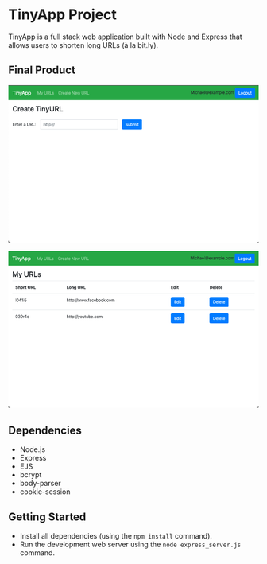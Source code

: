 # TinyApp Project

TinyApp is a full stack web application built with Node and Express that allows users to shorten long URLs (à la bit.ly).

## Final Product

!["Users can create short URLS"](https://github.com/mdever93/tinyapp/blob/master/docs/urls-new.png?raw=true)

!["Users can see a list of the short URLs they have created"](https://github.com/mdever93/tinyapp/blob/master/docs/urls.png?raw=true)

## Dependencies

- Node.js
- Express
- EJS
- bcrypt
- body-parser
- cookie-session

## Getting Started

- Install all dependencies (using the `npm install` command).
- Run the development web server using the `node express_server.js` command.
